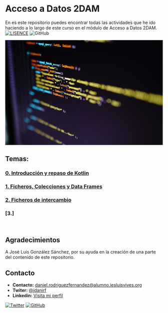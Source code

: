 # Acceso a Datos 2DAM
En es este repositorio puedes encontrar todas las actividades que he ido haciendo a lo largo de este curso en el módulo de Acceso a Datos 2DAM.
<br>
[![LISENCE](https://img.shields.io/badge/Lisence-MIT-green)]()
![GitHub](https://img.shields.io/github/last-commit/idanirf/2DAM-AccesoADatos)

![imagen](./img/portada.jpg)

## Temas:
### [0. Introducción y repaso de Kotlin](/IntroduccionKotlin)
### [1. Ficheros, Colecciones y Data Frames](/)
### [2. Ficheros de intercambio](/)
### [3.]




<br>

## Agradecimientos
A José Luis González Sánchez, por su ayuda en la creación de una parte del contenido de este repositorio.

## Contacto
* **Contacto:** daniel.rodriguezfernandez@alumno.iesluisvives.org
* **Twiter:** [@idanirf](https://twitter.com/idanirf)
* **Linkedin:** [Visita mi perfil](https://www.linkedin.com/in/danielrodriguezfernandez03002/)

[![Twitter](https://img.shields.io/twitter/follow/idanirf?style=social)](https://twitter.com/idanirf)
[![GitHub](https://img.shields.io/github/followers/idanirf?style=social)](https://github.com/idanirf)